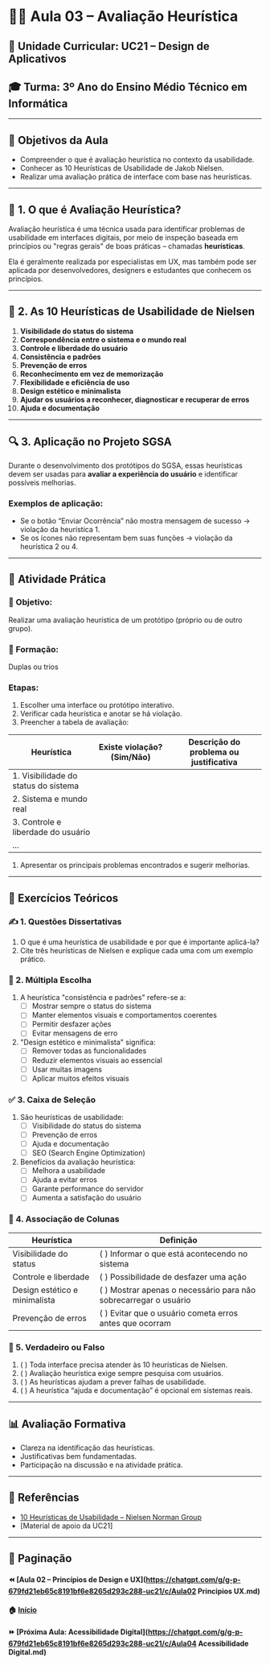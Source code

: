 # 👨‍🎓 Aula 03 – Avaliação Heurística

## 📘 Unidade Curricular: UC21 – Design de Aplicativos

## 🎓 Turma: 3º Ano do Ensino Médio Técnico em Informática

------

## 🎯 Objetivos da Aula

- Compreender o que é avaliação heurística no contexto da usabilidade.
- Conhecer as 10 Heurísticas de Usabilidade de Jakob Nielsen.
- Realizar uma avaliação prática de interface com base nas heurísticas.

------

## 🧠 1. O que é Avaliação Heurística?

Avaliação heurística é uma técnica usada para identificar problemas de usabilidade em interfaces digitais, por meio de inspeção baseada em princípios ou "regras gerais" de boas práticas – chamadas **heurísticas**.

Ela é geralmente realizada por especialistas em UX, mas também pode ser aplicada por desenvolvedores, designers e estudantes que conhecem os princípios.

------

## 📜 2. As 10 Heurísticas de Usabilidade de Nielsen

1. **Visibilidade do status do sistema**
2. **Correspondência entre o sistema e o mundo real**
3. **Controle e liberdade do usuário**
4. **Consistência e padrões**
5. **Prevenção de erros**
6. **Reconhecimento em vez de memorização**
7. **Flexibilidade e eficiência de uso**
8. **Design estético e minimalista**
9. **Ajudar os usuários a reconhecer, diagnosticar e recuperar de erros**
10. **Ajuda e documentação**

------

## 🔍 3. Aplicação no Projeto SGSA

Durante o desenvolvimento dos protótipos do SGSA, essas heurísticas devem ser usadas para **avaliar a experiência do usuário** e identificar possíveis melhorias.

### Exemplos de aplicação:

- Se o botão “Enviar Ocorrência” não mostra mensagem de sucesso → violação da heurística 1.
- Se os ícones não representam bem suas funções → violação da heurística 2 ou 4.

------

## 🧪 Atividade Prática

### 🎯 Objetivo:

Realizar uma avaliação heurística de um protótipo (próprio ou de outro grupo).

### 👥 Formação:

Duplas ou trios

### Etapas:

1. Escolher uma interface ou protótipo interativo.
2. Verificar cada heurística e anotar se há violação.
3. Preencher a tabela de avaliação:

| Heurística                           | Existe violação? (Sim/Não) | Descrição do problema ou justificativa |
| ------------------------------------ | -------------------------- | -------------------------------------- |
| 1. Visibilidade do status do sistema |                            |                                        |
| 2. Sistema e mundo real              |                            |                                        |
| 3. Controle e liberdade do usuário   |                            |                                        |
| ...                                  |                            |                                        |

1. Apresentar os principais problemas encontrados e sugerir melhorias.

------

## 📝 Exercícios Teóricos

### ✍️ 1. Questões Dissertativas

1. O que é uma heurística de usabilidade e por que é importante aplicá-la?
2. Cite três heurísticas de Nielsen e explique cada uma com um exemplo prático.

### 🔘 2. Múltipla Escolha

1. A heurística "consistência e padrões" refere-se a:
   - [ ] Mostrar sempre o status do sistema
   - [ ] Manter elementos visuais e comportamentos coerentes
   - [ ] Permitir desfazer ações
   - [ ] Evitar mensagens de erro
2. "Design estético e minimalista" significa:
   - [ ] Remover todas as funcionalidades
   - [ ] Reduzir elementos visuais ao essencial
   - [ ] Usar muitas imagens
   - [ ] Aplicar muitos efeitos visuais

### ✅ 3. Caixa de Seleção

1. São heurísticas de usabilidade:
   - [ ] Visibilidade do status do sistema
   - [ ] Prevenção de erros
   - [ ] Ajuda e documentação
   - [ ] SEO (Search Engine Optimization)
2. Benefícios da avaliação heurística:
   - [ ] Melhora a usabilidade
   - [ ] Ajuda a evitar erros
   - [ ] Garante performance do servidor
   - [ ] Aumenta a satisfação do usuário

### 🔄 4. Associação de Colunas

| Heurística                    | Definição                                                    |
| ----------------------------- | ------------------------------------------------------------ |
| Visibilidade do status        | ( ) Informar o que está acontecendo no sistema               |
| Controle e liberdade          | ( ) Possibilidade de desfazer uma ação                       |
| Design estético e minimalista | ( ) Mostrar apenas o necessário para não sobrecarregar o usuário |
| Prevenção de erros            | ( ) Evitar que o usuário cometa erros antes que ocorram      |

### 🔁 5. Verdadeiro ou Falso

1. ( ) Toda interface precisa atender às 10 heurísticas de Nielsen.
2. ( ) Avaliação heurística exige sempre pesquisa com usuários.
3. ( ) As heurísticas ajudam a prever falhas de usabilidade.
4. ( ) A heurística “ajuda e documentação” é opcional em sistemas reais.

------

## 📊 Avaliação Formativa

- Clareza na identificação das heurísticas.
- Justificativas bem fundamentadas.
- Participação na discussão e na atividade prática.

------

## 🔗 Referências

- [10 Heurísticas de Usabilidade – Nielsen Norman Group](https://www.nngroup.com/articles/ten-usability-heuristics/)
- [Material de apoio da UC21]

------

## 🧭 Paginação

#### ⏪ [Aula 02 – Princípios de Design e UX](https://chatgpt.com/g/g-p-679fd21eb65c8191bf6e8265d293c288-uc21/c/Aula02 Principios UX.md)

#### 🏠 [Início](https://chatgpt.com/g/g-p-679fd21eb65c8191bf6e8265d293c288-uc21/README.md)

#### ⏩ [Próxima Aula: Acessibilidade Digital](https://chatgpt.com/g/g-p-679fd21eb65c8191bf6e8265d293c288-uc21/c/Aula04 Acessibilidade Digital.md)